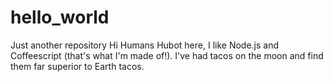 # hello_world
Just another repository
Hi Humans
Hubot here, I like Node.js and Coffeescript (that's what I'm made of!).
I've had tacos on the moon and find them far superior to Earth tacos.
